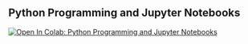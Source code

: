 ## Python Programming and Jupyter Notebooks

[![Open In Colab: Python Programming and Jupyter Notebooks](https://colab.research.google.com/assets/colab-badge.svg)](https://colab.research.google.com/github/jbkinney/23e_urp/blob/main/lecture_1/1_python_and_notebooks.ipynb)
